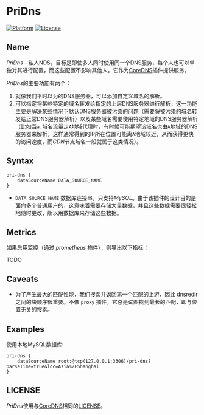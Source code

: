 # PriDns

[![Platform](https://img.shields.io/badge/platform-Linux%20%7C%20Windows%20%7C%20macOS-cc6600.svg)](release)
[![License](https://img.shields.io/badge/license-Apache%202-blue)](LICENSE)

## Name

*PriDns* - 私人NDS，目标是即使多人同时使用同一个DNS服务，每个人也可以单独对其进行配置，而这些配置不影响其他人。它作为[CoreDNS](https://github.com/coredns/coredns)插件提供服务。

*PriDns*的主要功能有两个：

1. 就像我们平时以为的DNS服务器，可以添加自定义域名的解析。
2. 可以指定将某些特定的域名转发给指定的上层DNS服务器进行解析。这一功能主要是解决某些情况下默认DNS服务器被污染的问题（需要将被污染的域名转发给正常DNS服务器解析）以及某些域名需要使用特定地域的DNS服务器解析（比如当`a.`域名流量走`A`地域代理时，有时候可能期望该域名也由`A`地域的DNS服务器来解析，这样通常得到的IP所在位置可能离`A`地域较近，从而获得更快的访问速度，而*CDN*节点域名一般就属于这类情况）。

## Syntax

```Corefile
pri-dns {
    dataSourceName DATA_SOURCE_NAME
}
```

- `DATA_SOURCE_NAME` 数据库连接串，只支持*MySQL*。由于该插件的设计目的是面向多个普通用户的，这意味着需要存储大量数据，并且这些数据需要很轻松地随时更改，所以用数据库来存储这些数据。

## Metrics

如果启用监控（通过 _prometheus_ 插件），则导出以下指标：

TODO

## Caveats

* 为了产生最大的匹配性能，我们搜索并返回第一个匹配的上游，因此 dnsredir 之间的块顺序很重要。不像 `proxy` 插件，它总是试图找到最长的匹配，即与位置无关的搜索。

## Examples

使用本地MySQL数据库:

```Corefile
pri-dns {
    dataSourceName root:@tcp(127.0.0.1:3306)/pri-dns?parseTime=true&loc=Asia%2FShanghai
}
```

## LICENSE

*PriDns*使用与[CoreDNS](https://github.com/coredns/coredns)相同的[LICENSE](LICENSE)。
